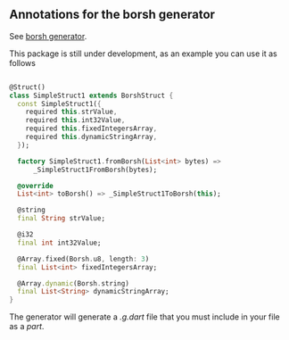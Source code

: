 ## Annotations for the borsh generator

See [borsh generator](https://github.com/cryptoplease/cryptoplease-dart/tree/master/packages/borsh).

This package is still under development, as an example you can use it as follows

```dart

@Struct()
class SimpleStruct1 extends BorshStruct {
  const SimpleStruct1({
    required this.strValue,
    required this.int32Value,
    required this.fixedIntegersArray,
    required this.dynamicStringArray,
  });

  factory SimpleStruct1.fromBorsh(List<int> bytes) =>
      _SimpleStruct1FromBorsh(bytes);

  @override
  List<int> toBorsh() => _SimpleStruct1ToBorsh(this);

  @string
  final String strValue;

  @i32
  final int int32Value;

  @Array.fixed(Borsh.u8, length: 3)
  final List<int> fixedIntegersArray;

  @Array.dynamic(Borsh.string)
  final List<String> dynamicStringArray;
}
```

The generator will generate a _.g.dart_ file that you must include in your file as a _part_.
